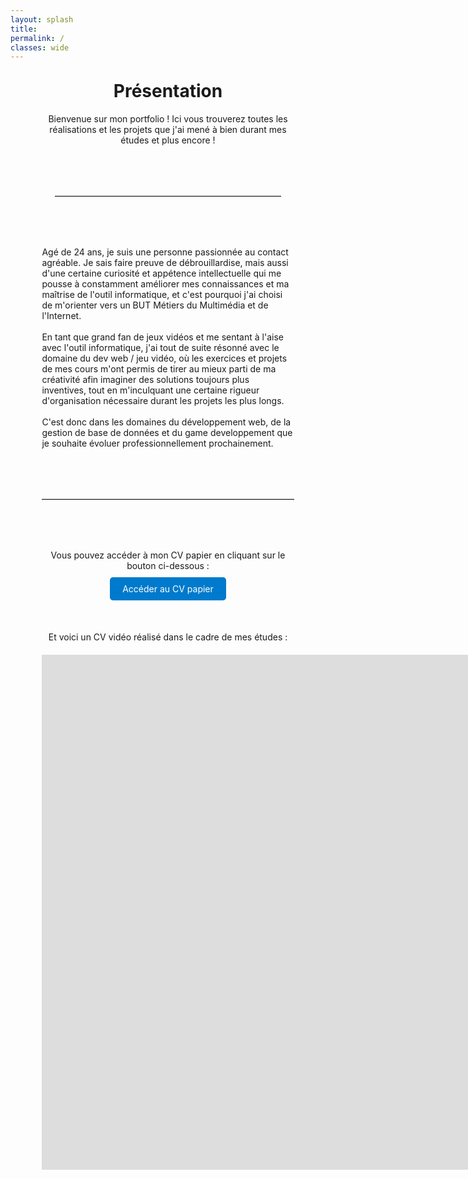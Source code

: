 ```yaml
---
layout: splash
title:
permalink: /
classes: wide
---
```




<script>
const gradients = [
  {
    start: 0, end: 19,
    body: 'linear-gradient(to bottom, #ffeeda, #fad6b0)',
    navbar: 'linear-gradient(to right, #fad6b0, #ffeeda)',
    text: 'Matin (fixe)'
  },
  {
    start: 20, end: 29,
    body: 'linear-gradient(to bottom, #f3f9ff, #d0e8ff)',
    navbar: 'linear-gradient(to right, #d0e8ff, #f3f9ff)',
    text: 'Transition vers midi'
  },
  {
    start: 30, end: 49,
    body: 'linear-gradient(to bottom, #f3f9ff, #a7d3f5)',
    navbar: 'linear-gradient(to right, #a7d3f5, #f3f9ff)',
    text: 'Midi (fixe)'
  },
  {
    start: 50, end: 59,
    body: 'linear-gradient(to bottom, #fde3cb, #ffe1cc)',
    navbar: 'linear-gradient(to right, #ffe1cc, #fde3cb)',
    text: 'Transition vers soir'
  },
  {
    start: 60, end: 79,
    body: 'linear-gradient(to bottom, #fde3cb, #fbcbb5)',
    navbar: 'linear-gradient(to right, #fbcbb5, #fde3cb)',
    text: 'Soir (fixe)'
  },
  {
    start: 80, end: 89,
    body: 'linear-gradient(to bottom, #e8eaf6, #e1e6f4)',
    navbar: 'linear-gradient(to right, #e1e6f4, #e8eaf6)',
    text: 'Transition vers nuit'
  },
  {
    start: 90, end: 109,
    body: 'linear-gradient(to bottom, #e8eaf6, #bfc6e0)',
    navbar: 'linear-gradient(to right, #bfc6e0, #e8eaf6)',
    text: 'Nuit (fixe)'
  },
  {
    start: 110, end: 119,
    body: 'linear-gradient(to bottom, #ffeeda, #fad6b0)',
    navbar: 'linear-gradient(to right, #fad6b0, #ffeeda)',
    text: 'Transition vers matin'
  }
];

const cycleDuration = 120000; // 2 min
let isBeforeVisible = true;
let currentText = '';

function updateTheme() {
  const now = Date.now();
  const seconds = Math.floor((now % cycleDuration) / 1000);

  for (const g of gradients) {
    if (seconds >= g.start && seconds <= g.end) {
      const before = document.body.querySelector('body::before');
      const after = document.body.querySelector('body::after');
      const b = document.body;
      const el1 = b.querySelector('::before');
      const el2 = b.querySelector('::after');

      const beforeEl = document.querySelector('body')?.style.getPropertyValue('--before-bg');
      const afterEl = document.querySelector('body')?.style.getPropertyValue('--after-bg');

      const beforeStyle = document.body.style.getPropertyValue('--before-bg');
      const afterStyle = document.body.style.getPropertyValue('--after-bg');

      const style1 = document.body.style;

      const bg1 = isBeforeVisible ? document.querySelector('body::after') : document.querySelector('body::before');
      bg1.style.backgroundImage = g.body;

      // Fade between layers
      document.body.style.setProperty('--before-bg', g.body);
      document.body.style.setProperty('--after-bg', g.body);

      document.body.style.setProperty('--before-opacity', isBeforeVisible ? '0' : '1');
      document.body.style.setProperty('--after-opacity', isBeforeVisible ? '1' : '0');

      // Apply gradient to navbar
      document.querySelector('.masthead').style.background = g.navbar;

      if (currentText !== g.text) {
        console.log(g.text);
        currentText = g.text;
      }

      isBeforeVisible = !isBeforeVisible;
      break;
    }
  }

  setTimeout(updateTheme, 10000);
}

updateTheme();
</script>




<script>
  const messages = [
    { time: 0, text: 'Matin (fixe)' },
    { time: 20, text: 'Transition vers midi' },
    { time: 30, text: 'Midi (fixe)' },
    { time: 50, text: 'Transition vers soir' },
    { time: 60, text: 'Soir (fixe)' },
    { time: 80, text: 'Transition vers nuit' },
    { time: 90, text: 'Nuit (fixe)' },
    { time: 110, text: 'Transition vers matin' }
  ];

  const cycleDuration = 120000; // en millisecondes
  let cycleStart = Date.now();

  function checkCycle() {
    const now = Date.now();
    const elapsed = (now - cycleStart) % cycleDuration;
    const currentSecond = Math.floor(elapsed / 1000);

    for (let i = messages.length - 1; i >= 0; i--) {
      if (currentSecond >= messages[i].time) {
        if (console.lastMessage !== messages[i].text) {
          console.log(messages[i].text);
          console.lastMessage = messages[i].text;
        }
        break;
      }
    }

    requestAnimationFrame(checkCycle);
  }

  console.lastMessage = null;
  requestAnimationFrame(checkCycle);
</script>

<div style="width: 80%; margin: 0 auto;">
<h1 style="text-align: center;margin-top: 30px;">Présentation</h1>

<p style="text-align: center;">Bienvenue sur mon portfolio ! Ici vous trouverez toutes les réalisations et les projets que j'ai mené à bien durant mes études et plus encore !</p>

<hr style="border: none; border-top: 1px solid #ccc; margin: 80px auto; width: 90%;" />



Agé de 24 ans, je suis une personne passionnée au contact agréable. Je sais faire preuve de débrouillardise, mais aussi d'une certaine curiosité et appétence intellectuelle qui me pousse à constamment améliorer mes connaissances et ma maîtrise de l'outil informatique, et c'est pourquoi j'ai choisi de m'orienter vers un BUT Métiers du Multimédia et de l'Internet.
<br><br>
En tant que grand fan de jeux vidéos et me sentant à l'aise avec l'outil informatique, j'ai tout de suite résonné avec le domaine du dev web / jeu vidéo, où les exercices et projets de mes cours m'ont permis de tirer au mieux parti de ma créativité afin imaginer des solutions toujours plus inventives, tout en m'inculquant une certaine rigueur d'organisation nécessaire durant les projets les plus longs.
<br><br>
C'est donc dans les domaines du développement web, de la gestion de base de données et du game developpement que je souhaite évoluer professionnellement prochainement.

<hr style="border: none; border-top: 1px solid #ccc; margin: 80px 0;" />


<p style="text-align: center;">Vous pouvez accéder à mon CV papier en cliquant sur le bouton ci-dessous :</p>

<div style="text-align: center; margin: 20px 0;">
  <a href="https://drive.google.com/file/d/16zprORJaqxq_jjnTv4QYIByI-LzX50jY/view?usp=sharing" target="_blank" rel="noopener noreferrer" class="btn" style="padding: 10px 20px; background-color: #007acc; color: white; text-decoration: none; border-radius: 5px;">
    Accéder au CV papier
  </a>
</div>

<p style="text-align: center;margin-top: 60px;">Et voici un CV vidéo réalisé dans le cadre de mes études :</p>

<div style="text-align: center; margin-top: 20px;">
  <iframe width="1536" height="824" src="https://www.youtube.com/embed/ID_DE_LA_VIDEO" 
    title="CV Vidéo" frameborder="0" allowfullscreen></iframe>
</div>
</div>
